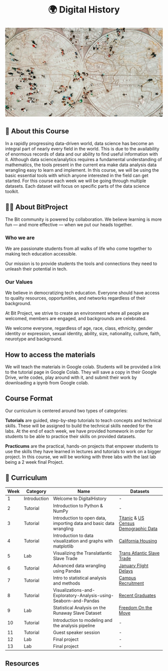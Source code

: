 

# <div align = "center"> 🌍 Digital History</div>


## <img src="assets/DigitalHistory.jpg" class="center">

## 📝 About this Course
In a rapidly progressing data-driven world, data science has become an integral part of nearly every field in the world. This is due to the availability of enormous records of data and our ability to find useful information with it. Although data science/analytics requires a fundamental understanding of mathematics, the tools present in the current era make data analysis data wrangling easy to learn and implement. In this course, we will be using the basic essential tools with which anyone interested in the field can get started. For this course each week we will be going through multiple datasets. Each dataset will focus on specific parts of the data science toolkit. 

## 🖖🏽 About BitProject

The Bit community is powered by collaboration. We believe learning is more fun — and more effective — when we put our heads together.

### Who we are
We are passionate students from all walks of life who come together to making tech education accessible.

Our mission is to provide students the tools and connections they need to unleash their potential in tech.
### Our Values
We believe in democratizing tech education. Everyone should have access to quality resources, opportunities, and networks regardless of their background.

At Bit Project, we strive to create an environment where all people are welcomed, members are engaged, and backgrounds are celebrated.

We welcome everyone, regardless of age, race, class, ethnicity, gender identity or expression, sexual identity, ability, size, nationality, culture, faith, neurotype and background.


## How to access the materials
We will teach the materials in Google colab. Students will be provided a link to the tutorial page in Google Colab. They will save a copy in their Google Drive, write codes, play around with it, and submit their work by downloading a ipynb from Google colab.

## Course Format
Our curriculum is centered around two types of categories:

**Tutorials** are guided, step-by-step tutorials to teach concepts and technical skills. These will be assigned to build the technical skills needed for the labs. At the end of each week, we have provided homework in order for students to be able to practice their skills on provided datasets.

**Practicums** are the practical, hands-on projects that empower students to use the skills they have learned in lectures and tutorials to work on a bigger project. In this course, we will be working with three labs with the last lab being a 2 week final Project.


## 📕 Curriculum
|Week|Category    |Name                                                              |Datasets
|----|------------|------------------------------------------------------------------|----------------------------------------------------------------------------------|
|1   |Introduction|Welcome to DigitalHistory                                  |-                                                                                 |
|2   |Tutorial    |Introduction to Python & NumPy                                    |-                                                                                 |
|3   |Tutorial    |Introduction to open data, importing data and basic data wrangling|[Titanic](https://www.kaggle.com/c/titanic/data) & [US Census Demographic Data](https://www.kaggle.com/muonneutrino/us-census-demographic-data)  |
|4   |Tutorial    |Introduction to data visualization and graphs with matplotlib    |[California Housing](https://www.kaggle.com/camnugent/california-housing-prices)  |         
|5   |Lab         |Visualizing the Translatlantic Slave Trade                        |[Trans Atlantic Slave Trade](https://www.slavevoyages.org/voyage/database)        |
|6   |Tutorial    |Advanced data wrangling using Pandas                              |[January Flight Delays](https://www.kaggle.com/divyansh22/flight-delay-prediction)|
|7   |Tutorial    |Intro to statistical analysis and methods                         |[Campus Recruitment](https://www.kaggle.com/benroshan/factors-affecting-campus-placement)                                                                                  |
|8   |Tutorial    |Visualizations-and-Exploratory-Analysis-using-Seaborn-and-Pandas                |[Recent Graduates](https://github.com/ShayanRiyaz/data/blob/master/college-majors/recent-grads.csv)                             |
|9   |Lab         |Statistical Analysis on the Runaway Slave Dataset                 |[Freedom On the Move](https://freedomonthemove.org/)                              |
|10  |Tutorial    |Introduction to modeling and the analysis pipeline            |-                                                                                 |
|11  |Tutorial    |Guest speaker session                      |-                                                                                 |
|12  |Lab         |Final project                                                     |-                                                                                 |
|13  |Lab         |Final project                                                     |-                                                                                 |
 

## Resources







